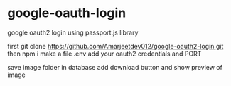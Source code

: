 # google-oauth-login

google oauth2 login using passport.js library

first git clone https://github.com/Amarjeetdev012/google-oauth2-login.git
then npm i
make a file .env add your oauth2 credentials and PORT

save image folder in database
add download button
and show preview of image
